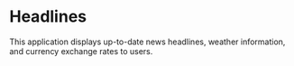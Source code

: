 Headlines
==========

This application displays up-to-date news headlines, weather information, and
currency exchange rates to users.

